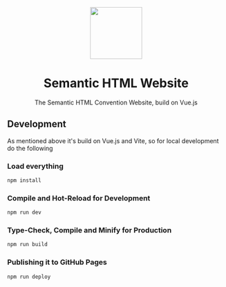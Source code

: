 <div align="center">
<img src="https://semantichtml.github.io/icon.png" width="120"/>
<h1>Semantic HTML Website</h1>
<p>The Semantic HTML Convention Website, build on Vue.js</p>
</div>

## Development
As mentioned above it's build on Vue.js and Vite, so for local development do the following

### Load everything

```sh
npm install
```

### Compile and Hot-Reload for Development

```sh
npm run dev
```

### Type-Check, Compile and Minify for Production

```sh
npm run build
```

### Publishing it to GitHub Pages

```sh
npm run deploy
```
